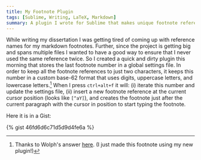 ```yaml
---
title: My Footnote Plugin
tags: [Sublime, Writing, LaTeX, Markdown]
summary: A plugin I wrote for Sublime that makes unique footnote references across multiple files.
---
```


While writing my dissertation I was getting tired of coming up with
reference names for my markdown footnotes.  Further, since the
project is getting big and spans multiple files I wanted to have a
good way to ensure that I never used the same reference twice.  So
I created a quick and dirty plugin this morning that stores the
last footnote number in a global settings file.  In order to keep
all the footnote references to just two characters, it keeps this
number in a custom base-62 format that uses digits, uppercase
letters, and lowercase letters.[^2X]  When I press `ctrl+alt+f` it
will: (i) iterate this number and update the settings file, (ii)
insert a new footnote reference at the current cursor position
(looks like `[^aY]`), and creates the footnote just after the
current paragraph with the cursor in position to start typing the
footnote.


Here it is in a Gist:

{% gist 46fd6d6c71d5d9d4fe6a %}

[^2X]: Thanks to Wolph's answer [here](http://stackoverflow.com/a/2549514).  (I just made this footnote using my new plugin!)